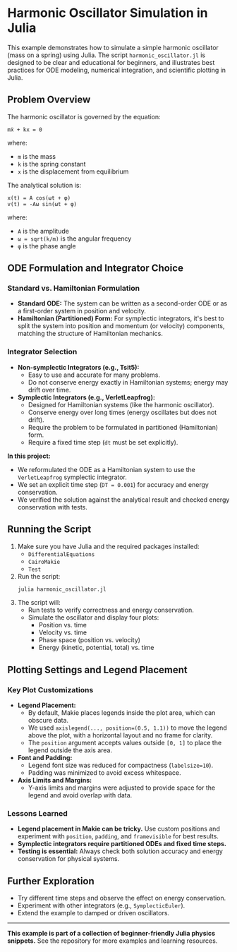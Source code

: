 # Harmonic Oscillator Simulation in Julia

This example demonstrates how to simulate a simple harmonic oscillator (mass on a spring) using Julia. The script `harmonic_oscillator.jl` is designed to be clear and educational for beginners, and illustrates best practices for ODE modeling, numerical integration, and scientific plotting in Julia.

## Problem Overview
The harmonic oscillator is governed by the equation:

    mẍ + kx = 0

where:
- `m` is the mass
- `k` is the spring constant
- `x` is the displacement from equilibrium

The analytical solution is:

    x(t) = A cos(ωt + φ)
    v(t) = -Aω sin(ωt + φ)

where:
- `A` is the amplitude
- `ω = sqrt(k/m)` is the angular frequency
- `φ` is the phase angle

## ODE Formulation and Integrator Choice

### Standard vs. Hamiltonian Formulation
- **Standard ODE:** The system can be written as a second-order ODE or as a first-order system in position and velocity.
- **Hamiltonian (Partitioned) Form:** For symplectic integrators, it's best to split the system into position and momentum (or velocity) components, matching the structure of Hamiltonian mechanics.

### Integrator Selection
- **Non-symplectic Integrators (e.g., Tsit5):**
  - Easy to use and accurate for many problems.
  - Do not conserve energy exactly in Hamiltonian systems; energy may drift over time.
- **Symplectic Integrators (e.g., VerletLeapfrog):**
  - Designed for Hamiltonian systems (like the harmonic oscillator).
  - Conserve energy over long times (energy oscillates but does not drift).
  - Require the problem to be formulated in partitioned (Hamiltonian) form.
  - Require a fixed time step (`dt` must be set explicitly).

**In this project:**
- We reformulated the ODE as a Hamiltonian system to use the `VerletLeapfrog` symplectic integrator.
- We set an explicit time step (`DT = 0.001`) for accuracy and energy conservation.
- We verified the solution against the analytical result and checked energy conservation with tests.

## Running the Script
1. Make sure you have Julia and the required packages installed:
   - `DifferentialEquations`
   - `CairoMakie`
   - `Test`
2. Run the script:
   ```sh
   julia harmonic_oscillator.jl
   ```
3. The script will:
   - Run tests to verify correctness and energy conservation.
   - Simulate the oscillator and display four plots:
     - Position vs. time
     - Velocity vs. time
     - Phase space (position vs. velocity)
     - Energy (kinetic, potential, total) vs. time

## Plotting Settings and Legend Placement

### Key Plot Customizations
- **Legend Placement:**
  - By default, Makie places legends inside the plot area, which can obscure data.
  - We used `axislegend(..., position=(0.5, 1.1))` to move the legend above the plot, with a horizontal layout and no frame for clarity.
  - The `position` argument accepts values outside `[0, 1]` to place the legend outside the axis area.
- **Font and Padding:**
  - Legend font size was reduced for compactness (`labelsize=10`).
  - Padding was minimized to avoid excess whitespace.
- **Axis Limits and Margins:**
  - Y-axis limits and margins were adjusted to provide space for the legend and avoid overlap with data.

### Lessons Learned
- **Legend placement in Makie can be tricky.** Use custom positions and experiment with `position`, `padding`, and `framevisible` for best results.
- **Symplectic integrators require partitioned ODEs and fixed time steps.**
- **Testing is essential:** Always check both solution accuracy and energy conservation for physical systems.

## Further Exploration
- Try different time steps and observe the effect on energy conservation.
- Experiment with other integrators (e.g., `SymplecticEuler`).
- Extend the example to damped or driven oscillators.

---

**This example is part of a collection of beginner-friendly Julia physics snippets.**
See the repository for more examples and learning resources. 